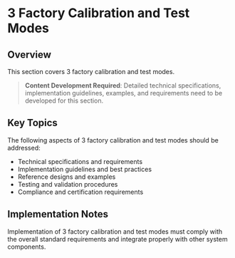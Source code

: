 # 3 Factory Calibration and Test Modes

## Overview

This section covers 3 factory calibration and test modes.

> **Content Development Required**: Detailed technical specifications, implementation guidelines, examples, and requirements need to be developed for this section.

## Key Topics

The following aspects of 3 factory calibration and test modes should be addressed:

- Technical specifications and requirements
- Implementation guidelines and best practices
- Reference designs and examples
- Testing and validation procedures
- Compliance and certification requirements

## Implementation Notes

Implementation of 3 factory calibration and test modes must comply with the overall standard requirements and integrate properly with other system components.

